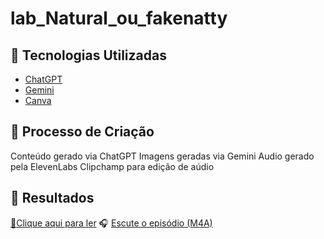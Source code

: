 # lab_Natural_ou_fakenatty

## 🤖 Tecnologias Utilizadas
- [ChatGPT](https://chat.openai.com/) 
- [Gemini](https://gemini.google.com/)
- [Canva](https://www.canva.com/)

## 🧐 Processo de Criação
Conteúdo gerado via ChatGPT
Imagens geradas via Gemini
Audio gerado pela ElevenLabs
Clipchamp para edição de aúdio

## 🚀 Resultados
<a href="https://github.com/DevDanielBarboza/lab_Natural_ou_fakenatty/blob/main/Exemplos/Ebook/output/Windows%2011%20Descomplicado.pdf"> 📕Clique aqui para ler</a>
🎧 <a href="https://github.com/DevDanielBarboza/lab_Natural_ou_fakenatty/blob/main/Exemplos/Podcast%20ia/output/Podcast%20Audio.m4a">Escute o episódio (M4A)</a>
</div>
